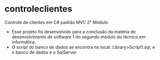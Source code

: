 # controleclientes
Controle de clientes em C# padrão MVC 2° Módulo
- Esse projeto foi desenvolvido para a conclusão da matéria de desenvolvimento de software 1 do segundo módulo do técnico em informática.
- O script do banco de dados se encontra no local: Library>Script1.sql, e o banco de dados é o SqlServer
